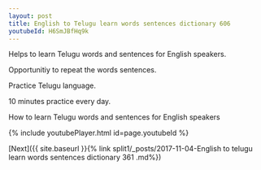 ```yaml
---
layout: post
title: English to Telugu learn words sentences dictionary 606 
youtubeId: H6SmJBfHq9k
---
```

 
 
Helps to learn Telugu words and sentences for English speakers.

Opportunitiy to repeat the words sentences. 

Practice Telugu language. 
 
10 minutes practice every day. 
 
How to learn Telugu words and sentences for English speakers 
 
{% include youtubePlayer.html id=page.youtubeId %}
 
 
[Next]({{ site.baseurl }}{% link  split1/_posts/2017-11-04-English to telugu learn words sentences dictionary 361 .md%})
 
